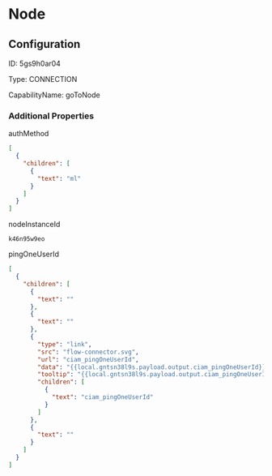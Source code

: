 # Node
## Configuration
ID:  5gs9h0ar04

Type: CONNECTION 

CapabilityName: goToNode






### Additional Properties
authMethod
```json 
[
  {
    "children": [
      {
        "text": "ml"
      }
    ]
  }
]
```


nodeInstanceId
```string 
k46n95w9eo
```


pingOneUserId
```json 
[
  {
    "children": [
      {
        "text": ""
      },
      {
        "text": ""
      },
      {
        "type": "link",
        "src": "flow-connector.svg",
        "url": "ciam_pingOneUserId",
        "data": "{{local.gntsn38l9s.payload.output.ciam_pingOneUserId}}",
        "tooltip": "{{local.gntsn38l9s.payload.output.ciam_pingOneUserId}}",
        "children": [
          {
            "text": "ciam_pingOneUserId"
          }
        ]
      },
      {
        "text": ""
      }
    ]
  }
]
```




